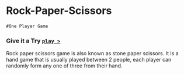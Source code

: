 # Rock-Paper-Scissors
`#One Player Game`
### Give it a Try [`play >`](https://codepen.io/kanhaJI/full/eYVLxBR 'Play')

Rock paper scissors game is also known as stone paper scissors. It is a hand game that is usually played between 2 people, each player can randomly form any one of three from their hand.
